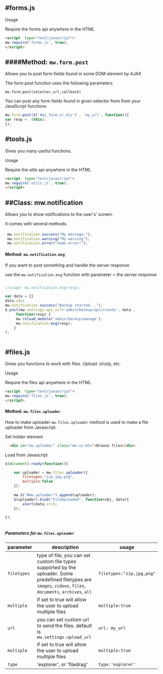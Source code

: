 #forms.js
--- 
Usage

Require the forms api anywhere in the HTML
```html
<script  type="text/javascript">
mw.require('forms.js', true);
</script>
```
 
####Method: `mw.form.post`
---
Allows you to post form fields found in some DOM element by AJAX


The form post function uses the following parameters

`mw.form.post(selector,url,callback)`


You can post any form fields found in given selector from from your  JavaScript functions
```javascript
mw.form.post($('#my_form_or_div') , 'my_url', function(){
var resp =  (this);
});
```


#tools.js
---
Gives you many useful functions.

Usage

Require the utils api anywhere in the HTML
```html
<script  type="text/javascript">
mw.require('utils.js', true);
</script>
```

##Class: mw.notification
--------
Allows you to show notifications to the user's' screen. 

It comes with several methods.

####
 
```javascript
 mw.notification.success("My message.");
 mw.notification.warning("My warning");
 mw.notification.error("Some error!");
```


#### Method:  `mw.notification.msg`
If you want to post something and handle the server response

use the `mw.notification.msg` function with parameter = the server response

```javascript

//usage: mw.notification.msg(resp);

var data = {}
data.id=1
mw.notification.success("Backup started...");
$.post(mw.settings.api_url+'admin/backup/api/create', data ,
     function(resp) {
	 mw.reload_module('admin/backup/manage');
	 mw.notification.msg(resp);
    }
);
     
```







#files.js
---
Gives you functions to work with files. Upload. Unzip, etc. 

Usage

Require the files api anywhere in the HTML
```html
<script  type="text/javascript">
mw.require('files.js', true);
</script>
```




#### Method: `mw.files.uploader`

How to make uploader
`mw.files.uploader` method is used to make a file uploader from Javascript.

Set holder element
```html
  <div id="mw_uploader" class="mw-ui-btn">Browse files</div>
```

Load from Javascript
```javascript
$(document).ready(function(){

    var uploader = mw.files.uploader({
		filetypes:"zip,jpg,png",
		multiple:false
	});
		
	mw.$("#mw_uploader").append(uploader);
	$(uploader).bind("FileUploaded", function(obj, data){
	    alert(data.src);	
    });
    			
});
		
```

##### Parameters for `mw.files.uploader`
parameter  | description |  usage|
|--------------|--------------|--------------|
|`filetypes`  | type of file, you can set custom file types supported by the uploader. Some predefined filetypes are `images`, `videos`, `files`, `documents`, `archives`, `all` | `filetypes:"zip,jpg,png"` |
|`multiple`  | if set to true will allow the user to upload multiple files| `multiple:true` |
|`url`  | you can set custom url to send the files. default is `mw.settings.upload_url`| `url: my_url` |
|`multiple`  | if set to true will allow the user to upload multiple files| `multiple:true` |
|`type`  | 'explorer', or 'filedrag' | `type:'explorer'` |
  
        

 